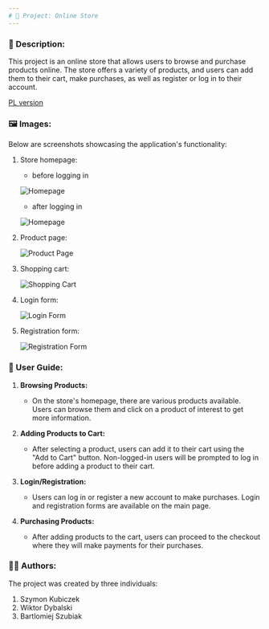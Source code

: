 ```yaml
---
# 🛒 Project: Online Store
---
```


### 📝 Description:

This project is an online store that allows users to browse and purchase products online. The store offers a variety of products, and users can add them to their cart, make purchases, as well as register or log in to their account.

[PL version](./README_pl.md)

### 🖼️ Images:

Below are screenshots showcasing the application's functionality:

1. Store homepage:

   - before logging in

   ![Homepage](docs/sklep_po_zalogowaniu.png)

   - after logging in

   ![Homepage](docs/sklep_przed_zalogowaniem.png)

2. Product page:

   ![Product Page](docs/widok_produktu.png)

3. Shopping cart:

   ![Shopping Cart](docs/koszyk.png)

4. Login form:

   ![Login Form](docs/zaloguj_sie.png)

5. Registration form:

   ![Registration Form](docs/zarejestruj_sie.png)

### 🧾 User Guide:

1. **Browsing Products:**

   - On the store's homepage, there are various products available. Users can browse them and click on a product of interest to get more information.

2. **Adding Products to Cart:**

   - After selecting a product, users can add it to their cart using the "Add to Cart" button. Non-logged-in users will be prompted to log in before adding a product to their cart.

3. **Login/Registration:**

   - Users can log in or register a new account to make purchases. Login and registration forms are available on the main page.

4. **Purchasing Products:**
   - After adding products to the cart, users can proceed to the checkout where they will make payments for their purchases.

### 👨‍💻 Authors:

The project was created by three individuals:

1. Szymon Kubiczek
2. Wiktor Dybalski
3. Bartlomiej Szubiak
